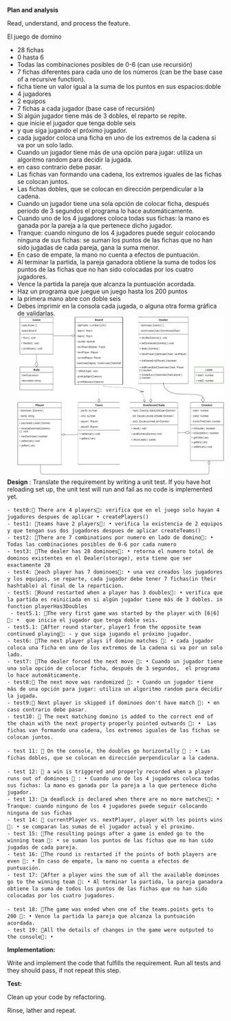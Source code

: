 **Plan and analysis**

Read, understand, and process the feature.

El juego de domino

- 28 fichas
- 0 hasta 6
- Todas las combinaciones posibles de 0-6 (can use recursión)
- 7 fichas diferentes para cada uno de los números (can be the base case of a recursive function).
- ficha tiene un valor igual a la suma de los puntos en sus espacios:doble
- 4 jugadores
- 2 equipos
- 7 fichas a cada jugador (base case of recursión)
- Si algún jugador tiene más de 3 dobles, el reparto se repite.
- que inicie el jugador que tenga doble seis
- y que siga jugando el próximo jugador.
- cada jugador coloca una ficha en uno de los extremos de la cadena si va por un solo lado.
- Cuando un jugador tiene más de una opción para jugar: utiliza un algoritmo random para decidir la jugada.
- en caso contrario debe pasar.
- Las fichas van formando una cadena, los extremos iguales de las fichas se colocan juntos.
- Las fichas dobles, que se colocan en dirección perpendicular a la cadena.
- Cuando un jugador tiene una sola opción de colocar ficha, después periodo de 3 segundos el programa lo hace automáticamente.
- Cuando uno de los 4 jugadores coloca todas sus fichas: la mano es ganada por la pareja a la que pertenece dicho jugador.
- Tranque: cuando ninguno de los 4 jugadores puede seguir colocando ninguna de sus fichas: se suman los puntos de las fichas que no han sido jugadas de cada pareja, gana la suma menor.
- En caso de empate, la mano no cuenta a efectos de puntuación.
- Al terminar la partida, la pareja ganadora obtiene la suma de todos los puntos de las fichas que no han sido colocadas por los cuatro jugadores.
- Vence la partida la pareja que alcanza la puntuación acordada.
- Haz un programa que juegue un juego hasta los 200 puntos
- la primera mano abre con doble seis
- Debes imprimir en la consola cada jugada, o alguna otra forma gráfica de validarlas.
  <img src="src\Prueba Intellisys D. Corp.jpg"
     alt="diagram"
     style="float: left; margin-right: 10px;" />

**Design** :
Translate the requirement by writing a unit test. If you have hot reloading set up, the unit test will run and fail as no code is implemented yet.

    - test0:🧪 There are 4 players🧪: verifica que en el juego solo hayan 4 jugadores despues de aplicar • createPlayers()
    - test1: 🧪teams have 2 players🧪: • verifica la existencia de 2 equipos y que tengan sus dos jugadores despues de aplicar createTeams()
    - test2: 🧪There are 7 combinations por numero en lado de domino🧪: •	Todas las combinaciones posibles de 0-6 por cada numero
    - test3: 🧪The dealer has 28 dominoes🧪: • retorna el numero total de dominos existentes en el Dealer(storage), esta tiene que ser exactamente 28
    - test4: 🧪each player has 7 dominoes🧪: • una vez creados los jugadores y los equipos, se reparte, cada jugador debe tener 7 fichas(in their hashtable) al final de la reparticion.
    - test5: 🧪Round restarted when a player has 3 doubles🧪: • verifica que la partida es reiniciada en si algún jugador tiene más de 3 dobles. in function playerHas3Doubles
     - test5.1: 🧪The very first game was started by the player with [6|6]🧪: •  que inicie el jugador que tenga doble seis.
    - test5.1: 🧪After round starter, player1 from the opposite team continued playing🧪: - y que siga jugando el próximo jugador.
    - test6: 🧪The next player plays if domino matches 🧪: • cada jugador coloca una ficha en uno de los extremos de la cadena si va por un solo lado.
    - test7: 🧪The dealer forced the next move 🧪: • Cuando un jugador tiene una sola opción de colocar ficha, después de 3 segundos,  el programa lo hace automáticamente.
    - test8:🧪 The next move was randomized 🧪: • Cuando un jugador tiene más de una opción para jugar: utiliza un algoritmo random para decidir la jugada.
    - test9:🧪 Next player is skipped if dominoes don't have match 🧪: • en caso contrario debe pasar.
    - test10: 🧪 The next matching domino is added to the correct end of the chain with the next property properly pointed outwards 🧪: •  Las fichas van formando una cadena, los extremos iguales de las fichas se colocan juntos.

    - test 11: 🧪 On the console, the doubles go horizontally 🧪 : • Las fichas dobles, que se colocan en dirección perpendicular a la cadena.

    - test 12: 🧪 a win is triggered and properly recorded when a player runs out of dominoes 🧪 : • Cuando uno de los 4 jugadores coloca todas sus fichas: la mano es ganada por la pareja a la que pertenece dicho jugador.
    - test 13: 🧪a deadlock is declared when there are no more matches🧪: • Tranque: cuando ninguno de los 4 jugadores puede seguir colocando ninguna de sus fichas
    - test 14: 🧪 currentPlayer vs. nextPlayer, player with les points wins 🧪: • se comparan las sumas de el jugador actual y el proximo.
    - test 15: 🧪The resulting poings after a game is ended go to the winning team 🧪: • se suman los puntos de las fichas que no han sido jugadas de cada pareja.
    - test 16: 🧪The round is restarted if the points of both players are even 🧪: • En caso de empate, la mano no cuenta a efectos de puntuación.
    - test 17: 🧪After a player wins the sum of all the available dominoes go to the winning team 🧪: • Al terminar la partida, la pareja ganadora obtiene la suma de todos los puntos de las fichas que no han sido colocadas por los cuatro jugadores.

    - test 18: 🧪The game was ended when one of the teams.points gets to 200 🧪: • Vence la partida la pareja que alcanza la puntuación acordada.
    - test 19: 🧪All the details of changes in the game were outputed to the console🧪: •

**Implementation:**

Write and implement the code that fulfills the requirement. Run all tests and they should pass, if not repeat this step.

**Test:**

Clean up your code by refactoring.

Rinse, lather and repeat.
